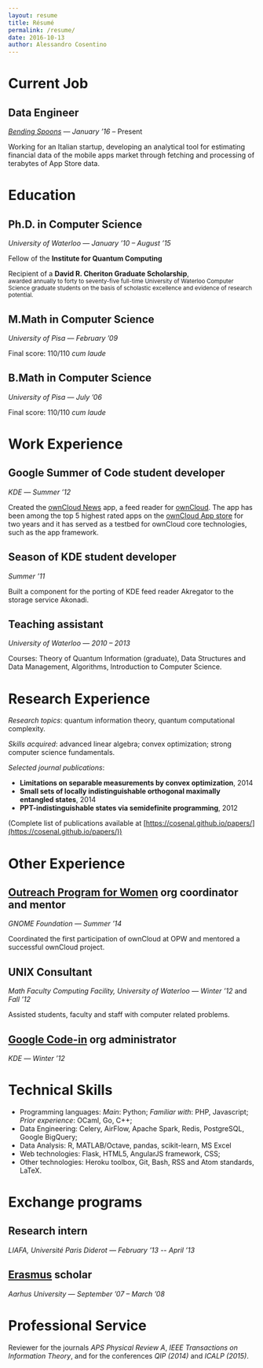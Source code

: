 ```yaml
---
layout: resume
title: Résumé
permalink: /resume/
date: 2016-10-13
author: Alessandro Cosentino
---
```


<!-- WARNING: don't use Liquid things here - it's parsed by pandoc as well   -->

Current Job
=======

Data Engineer
---------------------------------------
[_Bending Spoons_](http://bendingspoons.com/) — _January &rsquo;16_ – Present

Working for an Italian startup, developing an analytical tool for estimating financial data of the mobile apps market through fetching and processing of terabytes of App Store data.


Education
=========

Ph.D. in Computer Science
------------------------

_University of Waterloo_ — _January &rsquo;10 – August &rsquo;15_
    

Fellow of the **Institute for Quantum Computing**

Recipient of a **David R. Cheriton Graduate Scholarship**,  
<small>awarded annually to forty to seventy-five full-time
University of Waterloo Computer Science graduate students 
on the basis of scholastic excellence and evidence of research potential.</small>



M.Math in Computer Science
--------------------------

_University of Pisa_ — _February &rsquo;09_

Final score: 110/110 _cum laude_


B.Math in Computer Science
--------------------------

_University of Pisa_ — _July &rsquo;06_
    
Final score: 110/110 _cum laude_



Work Experience
===============

Google Summer of Code student developer
---------------------------------------
_KDE_ — _Summer &rsquo;12_

Created the [ownCloud News](https://github.com/owncloud/news) app, 
a feed reader for [ownCloud](http://owncloud.org/). 
The app has been among the top 5 highest rated apps on the 
[ownCloud App store](http://apps.owncloud.com/index.php?xsortmode=high) for two years and it has served 
as a testbed for ownCloud core technologies, such as the app framework.

Season of KDE student developer
-------------------------------

_Summer &rsquo;11_

Built a component for the porting of KDE feed reader Akregator 
to the storage service Akonadi.


Teaching assistant
------------------

_University of Waterloo_ — _2010 – 2013_

Courses: Theory of Quantum Information (graduate), Data Structures and Data Management,
Algorithms, Introduction to Computer Science.



Research Experience
=================

_Research topics_: quantum information theory, quantum computational complexity.

_Skills acquired_: advanced linear algebra; convex optimization; strong computer science fundamentals.

_Selected journal publications_:

- **Limitations on separable measurements by convex optimization**, 2014
- **Small sets of locally indistinguishable orthogonal maximally entangled states**, 2014
- **PPT-indistinguishable states via semidefinite programming**, 2012

(Complete list of publications available at 
[https://cosenal.github.io/papers/](https://cosenal.github.io/papers/))



Other Experience
================

[Outreach Program for Women][opw] org coordinator and mentor 
------------------------------------------------------------

_GNOME Foundation_ — _Summer &rsquo;14_   
    
Coordinated the first participation of ownCloud at OPW and mentored a successful ownCloud project.


UNIX Consultant
---------------

_Math Faculty Computing Facility, University of Waterloo_ — _Winter &rsquo;12_ and _Fall &rsquo;12_

Assisted students, faculty and staff with computer related problems.


[Google Code-in][codein] org administrator
------------------------------------------
_KDE_ — _Winter &rsquo;12_




Technical Skills
================

* Programming languages: _Main_: Python; _Familiar with_: PHP, Javascript; 
  _Prior experience_: OCaml, Go, C++;
* Data Engineering: Celery, AirFlow, Apache Spark, Redis, PostgreSQL, Google BigQuery;
* Data Analysis: R, MATLAB/Octave, pandas, scikit-learn, MS Excel
* Web technologies: Flask, HTML5, AngularJS framework, CSS;
* Other technologies: Heroku toolbox, Git, Bash, RSS and Atom standards, LaTeX.

Exchange programs
=================

Research intern
---------------

_LIAFA, Université Paris Diderot_ — _February &rsquo;13 -- April &rsquo;13_


[Erasmus](http://en.wikipedia.org/wiki/Erasmus_Programme) scholar
----------------------------------------------------------------

_Aarhus University_ — _September &rsquo;07 – March &rsquo;08_


Professional Service
====================

Reviewer for the journals _APS Physical Review A_, _IEEE Transactions on Information Theory_, 
and for the conferences _QIP (2014)_ and _ICALP (2015)_.

[opw]: https://gnome.org/opw/
[codein]: https://www.google-melange.com/gci/homepage/google/gci2012


